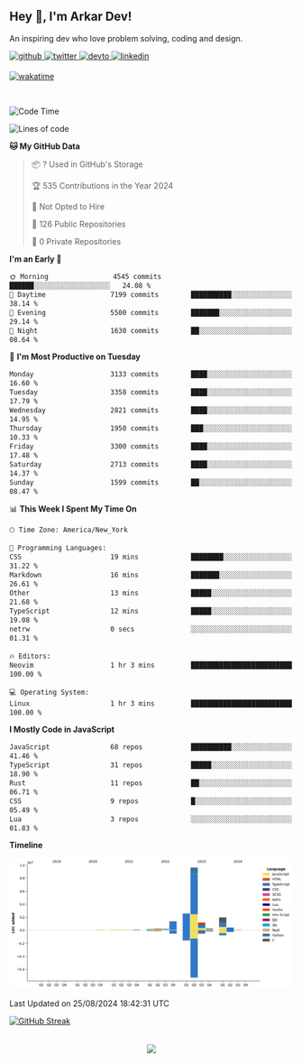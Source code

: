 ## Hey 👋, I'm Arkar Dev!  

An inspiring dev who love problem solving, coding and design.

<a href="https://github.com/Riley1101" target="_blank">
<img src=https://img.shields.io/badge/github-%2324292e.svg?&style=for-the-badge&logo=github&logoColor=white alt=github style="margin-bottom: 5px;" />
</a>
<a href="https://twitter.com/arkardev" target="_blank">
<img src=https://img.shields.io/badge/twitter-%2300acee.svg?&style=for-the-badge&logo=twitter&logoColor=white alt=twitter style="margin-bottom: 5px;" />
</a>
<a href="https://dev.to/riley1101" target="_blank">
<img src=https://img.shields.io/badge/dev.to-%2308090A.svg?&style=for-the-badge&logo=dev.to&logoColor=white alt=devto style="margin-bottom: 5px;" />
</a>
<a href="https://linkedin.com/in/arkar-kaung-myat" target="_blank">
<img src=https://img.shields.io/badge/linkedin-%231E77B5.svg?&style=for-the-badge&logo=linkedin&logoColor=white alt=linkedin style="margin-bottom: 5px;" />
</a>
  
[![wakatime](https://wakatime.com/badge/user/cf23b6e3-75f8-4c04-b0e3-273191c8d2ec.svg)](https://wakatime.com/@cf23b6e3-75f8-4c04-b0e3-273191c8d2ec)

<br/>

<!--START_SECTION:waka-->
![Code Time](http://img.shields.io/badge/Code%20Time-1%2C064%20hrs%2028%20mins-blue)

![Lines of code](https://img.shields.io/badge/From%20Hello%20World%20I%27ve%20Written-18.3%20million%20lines%20of%20code-blue)

**🐱 My GitHub Data** 

> 📦 ? Used in GitHub's Storage 
 > 
> 🏆 535 Contributions in the Year 2024
 > 
> 🚫 Not Opted to Hire
 > 
> 📜 126 Public Repositories 
 > 
> 🔑 0 Private Repositories 
 > 
**I'm an Early 🐤** 

```text
🌞 Morning                4545 commits        ██████░░░░░░░░░░░░░░░░░░░   24.08 % 
🌆 Daytime                7199 commits        ██████████░░░░░░░░░░░░░░░   38.14 % 
🌃 Evening                5500 commits        ███████░░░░░░░░░░░░░░░░░░   29.14 % 
🌙 Night                  1630 commits        ██░░░░░░░░░░░░░░░░░░░░░░░   08.64 % 
```
📅 **I'm Most Productive on Tuesday** 

```text
Monday                   3133 commits        ████░░░░░░░░░░░░░░░░░░░░░   16.60 % 
Tuesday                  3358 commits        ████░░░░░░░░░░░░░░░░░░░░░   17.79 % 
Wednesday                2821 commits        ████░░░░░░░░░░░░░░░░░░░░░   14.95 % 
Thursday                 1950 commits        ███░░░░░░░░░░░░░░░░░░░░░░   10.33 % 
Friday                   3300 commits        ████░░░░░░░░░░░░░░░░░░░░░   17.48 % 
Saturday                 2713 commits        ████░░░░░░░░░░░░░░░░░░░░░   14.37 % 
Sunday                   1599 commits        ██░░░░░░░░░░░░░░░░░░░░░░░   08.47 % 
```


📊 **This Week I Spent My Time On** 

```text
🕑︎ Time Zone: America/New_York

💬 Programming Languages: 
CSS                      19 mins             ████████░░░░░░░░░░░░░░░░░   31.22 % 
Markdown                 16 mins             ███████░░░░░░░░░░░░░░░░░░   26.61 % 
Other                    13 mins             █████░░░░░░░░░░░░░░░░░░░░   21.68 % 
TypeScript               12 mins             █████░░░░░░░░░░░░░░░░░░░░   19.08 % 
netrw                    0 secs              ░░░░░░░░░░░░░░░░░░░░░░░░░   01.31 % 

🔥 Editors: 
Neovim                   1 hr 3 mins         █████████████████████████   100.00 % 

💻 Operating System: 
Linux                    1 hr 3 mins         █████████████████████████   100.00 % 
```

**I Mostly Code in JavaScript** 

```text
JavaScript               68 repos            ██████████░░░░░░░░░░░░░░░   41.46 % 
TypeScript               31 repos            █████░░░░░░░░░░░░░░░░░░░░   18.90 % 
Rust                     11 repos            ██░░░░░░░░░░░░░░░░░░░░░░░   06.71 % 
CSS                      9 repos             █░░░░░░░░░░░░░░░░░░░░░░░░   05.49 % 
Lua                      3 repos             ░░░░░░░░░░░░░░░░░░░░░░░░░   01.83 % 
```



**Timeline**

![Lines of Code chart](https://raw.githubusercontent.com/Riley1101/Riley1101/main/assets/bar_graph.png)


 Last Updated on 25/08/2024 18:42:31 UTC
<!--END_SECTION:waka-->

[![GitHub Streak](https://streak-stats.demolab.com?user=Riley1101)](https://git.io/streak-stats)
  
<br/>  
<div align="center">
<img src="https://komarev.com/ghpvc/?username=Riley1101&&style=flat-square" align="center" />
</div>  

